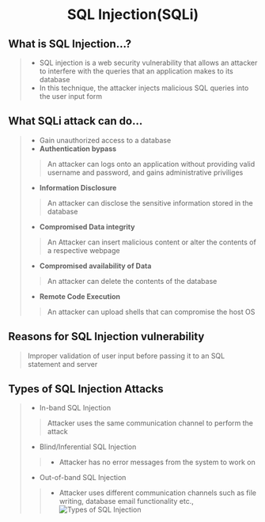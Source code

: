 # <center>SQL Injection(SQLi)

## What is SQL Injection...?
> * SQL injection is a web security vulnerability that allows an attacker to interfere with the queries that an application makes to its database
> * In this technique, the attacker injects malicious SQL queries into the user input form 

## What SQLi attack can do...
> * Gain unauthorized access to a database
> * <b>Authentication bypass</b>
>> An attacker can logs onto an application without providing valid username and password, and gains administrative priviliges
> * <b>Information Disclosure</b>
>> An attacker can disclose the sensitive information stored in the database
> * <b>Compromised Data integrity</b>
>> An Attacker can insert malicious content or alter the contents of a respective webpage
> * <b>Compromised availability of Data</b>
>> An attacker can delete the contents of the database
> * <b>Remote Code Execution</b>
>> An attacker can upload shells that can compromise the host OS
 
## Reasons for SQL Injection vulnerability
> Improper validation of user input before passing it to an SQL statement and server

## Types of SQL Injection Attacks
> * In-band SQL Injection
>> Attacker uses the same communication channel to perform the attack
> * Blind/Inferential SQL Injection 
>> * Attacker has no error messages from the system to work on
> * Out-of-band SQL Injection
>> * Attacker uses different communication channels such as file writing, database email functionality etc.,
![Types of SQL Injection](https://github.com/Dhamareshwarakumar/CEH_Prep/blob/be8d08ae9a82ce296a6d2113edb5bcb0c1bcf0f4/assets/types_of_sql_injection.png)